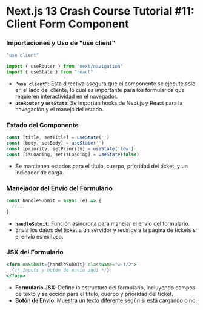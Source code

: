 # Next.js 13 Crash Course Tutorial #11: Client Form Component



### Importaciones y Uso de "use client"

```jsx
"use client"

import { useRouter } from "next/navigation"
import { useState } from "react"
```

- **`"use client"`**: Esta directiva asegura que el componente se ejecute solo en el lado del cliente, lo cual es importante para los formularios que requieren interactividad en el navegador.
- **`useRouter` y `useState`**: Se importan hooks de Next.js y React para la navegación y el manejo del estado.

### Estado del Componente

```jsx
const [title, setTitle] = useState('')
const [body, setBody] = useState('')
const [priority, setPriority] = useState('low')
const [isLoading, setIsLoading] = useState(false)
```

- Se mantienen estados para el título, cuerpo, prioridad del ticket, y un indicador de carga.

### Manejador del Envío del Formulario

```jsx
const handleSubmit = async (e) => {
  //...
}
```

- **`handleSubmit`**: Función asíncrona para manejar el envío del formulario.
- Envía los datos del ticket a un servidor y redirige a la página de tickets si el envío es exitoso.

### JSX del Formulario

```jsx
<form onSubmit={handleSubmit} className="w-1/2">
  {/* Inputs y botón de envío aquí */}
</form>
```

- **Formulario JSX**: Define la estructura del formulario, incluyendo campos de texto y selección para el título, cuerpo y prioridad del ticket.
- **Botón de Envío**: Muestra un texto diferente según si está cargando o no.

